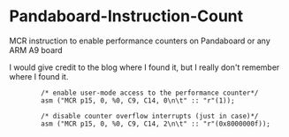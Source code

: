 Pandaboard-Instruction-Count
============================

MCR instruction to enable performance counters on Pandaboard or any ARM A9 board

I would give credit to the blog where I found it, but I really don't remember where I found it.

```
        /* enable user-mode access to the performance counter*/
        asm ("MCR p15, 0, %0, C9, C14, 0\n\t" :: "r"(1));

        /* disable counter overflow interrupts (just in case)*/
        asm ("MCR p15, 0, %0, C9, C14, 2\n\t" :: "r"(0x8000000f));
```
